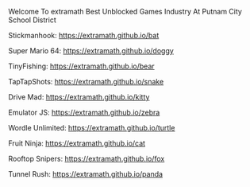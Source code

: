 Welcome To extramath Best Unblocked Games Industry At Putnam City School District

Stickmanhook: https://extramath.github.io/bat

Super Mario 64: https://extramath.github.io/doggy

TinyFishing: https://extramath.github.io/bear

TapTapShots: https://extramath.github.io/snake

Drive Mad: https://extramath.github.io/kitty

Emulator JS: https://extramath.github.io/zebra

Wordle Unlimited: https://extramath.github.io/turtle

Fruit Ninja: https://extramath.github.io/cat

Rooftop Snipers: https://extramath.github.io/fox

Tunnel Rush: https://extramath.github.io/panda
